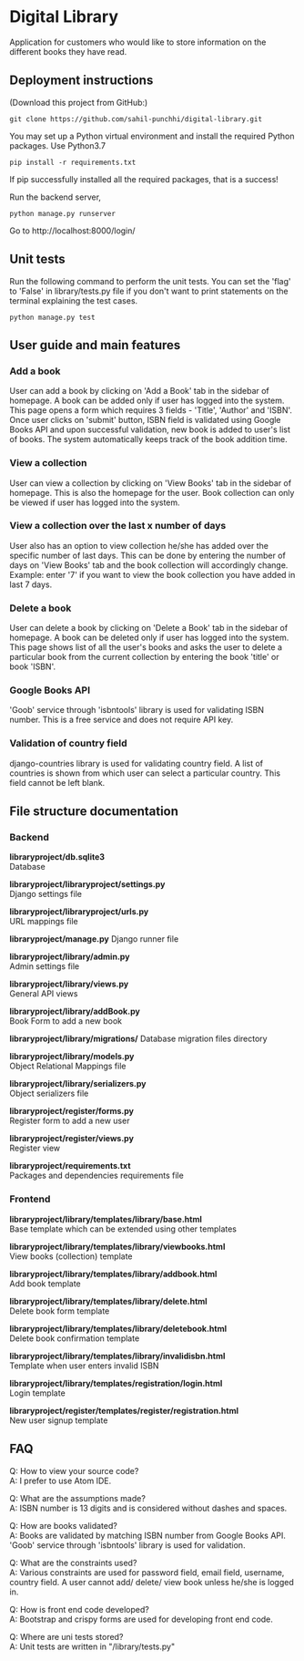 # Digital Library

Application for customers who would like to store information on the different books they have read.


## Deployment instructions

(Download this project from GitHub:)

```
git clone https://github.com/sahil-punchhi/digital-library.git

```

You may set up a Python virtual environment
and install the required Python packages.
Use Python3.7

```
pip install -r requirements.txt  
```

If pip successfully installed all the required packages, that is a success!

Run the backend server,
```
python manage.py runserver  
```  

Go to http://localhost:8000/login/


## Unit tests

Run the following command to perform the unit tests. You can set the 'flag' to 'False' in library/tests.py file if you don't want to print statements on the terminal explaining the test cases.
```
python manage.py test
```


## User guide and main features

### Add a book
User can add a book by clicking on 'Add a Book' tab in the sidebar of homepage. A book can be added only if user has logged into the system. This page opens a form which requires 3 fields - 'Title', 'Author' and 'ISBN'. Once user clicks on 'submit' button, ISBN field is validated using Google Books API and upon successful validation, new book is added to user's list of books. The system automatically keeps track of the book addition time.

### View a collection
User can view a collection by clicking on 'View Books' tab in the sidebar of homepage. This is also the homepage for the user. Book collection can only be viewed if user has logged into the system.

### View a collection over the last x number of days
User also has an option to view collection he/she has added over the specific number of last days. This can be done by entering the number of days on 'View Books' tab and the book collection will accordingly change. Example: enter '7' if you want to view the book collection you have added in last 7 days.

### Delete a book
User can delete a book by clicking on 'Delete a Book' tab in the sidebar of homepage. A book can be deleted only if user has logged into the system. This page shows list of all the user's books and asks the user to delete a particular book from the current collection by entering the book 'title' or book 'ISBN'.

### Google Books API
'Goob' service through 'isbntools' library is used for validating ISBN number. This is a free service and does not require API key.

### Validation of country field
django-countries library is used for validating country field. A list of countries is shown from which user can select a particular country. This field cannot be left blank.



## File structure documentation

### Backend  

**libraryproject/db.sqlite3**  
Database  

**libraryproject/libraryproject/settings.py**  
Django settings file

**libraryproject/libraryproject/urls.py**  
URL mappings file

**libraryproject/manage.py**
Django runner file  

**libraryproject/library/admin.py**  
Admin settings file

**libraryproject/library/views.py**  
General API views

**libraryproject/library/addBook.py**  
Book Form to add a new book

**libraryproject/library/migrations/**
Database migration files directory

**libraryproject/library/models.py**  
Object Relational Mappings file

**libraryproject/library/serializers.py**  
Object serializers file

**libraryproject/register/forms.py**  
Register form to add a new user

**libraryproject/register/views.py**  
Register view

**libraryproject/requirements.txt**  
Packages and dependencies requirements file

### Frontend

**libraryproject/library/templates/library/base.html**  
Base template which can be extended using other templates

**libraryproject/library/templates/library/viewbooks.html**  
View books (collection) template

**libraryproject/library/templates/library/addbook.html**  
Add book template

**libraryproject/library/templates/library/delete.html**  
Delete book form template

**libraryproject/library/templates/library/deletebook.html**  
Delete book confirmation template

**libraryproject/library/templates/library/invalidisbn.html**  
Template when user enters invalid ISBN

**libraryproject/library/templates/registration/login.html**  
Login template

**libraryproject/register/templates/register/registration.html**  
New user signup template



## FAQ

Q: How to view your source code?   
A: I prefer to use Atom IDE.   

Q: What are the assumptions made?   
A: ISBN number is 13 digits and is considered without dashes and spaces.   

Q: How are books validated?   
A: Books are validated by matching ISBN number from Google Books API. 'Goob' service through 'isbntools' library is used for validation.   

Q: What are the constraints used?   
A: Various constraints are used for password field, email field, username, country field. A user cannot add/ delete/ view book unless he/she is logged in.   

Q: How is front end code developed?   
A: Bootstrap and crispy forms are used for developing front end code.   

Q: Where are uni tests stored?   
A: Unit tests are written in "/library/tests.py"   
